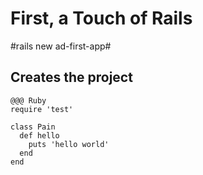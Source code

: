 <!SLIDE> 
# First, a Touch of Rails #

<!SLIDE command>
#rails new ad-first-app#
## Creates the project ##



<!SLIDE code>

    @@@ Ruby
    require 'test'

    class Pain 
      def hello
        puts 'hello world'
      end
    end

